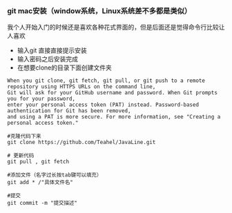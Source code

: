 ### git mac安装（window系统，Linux系统差不多都是类似）
我个人开始入门的时候还是喜欢各种花式界面的，但是后面还是觉得命令行比较让人喜欢

* 输入git 直接直接提示安装
* 输入密码之后安装完成
* 在想要clone的目录下面创建文件夹
```
When you git clone, git fetch, git pull, or git push to a remote repository using HTTPS URLs on the command line, 
Git will ask for your GitHub username and password. When Git prompts you for your password, 
enter your personal access token (PAT) instead. Password-based authentication for Git has been removed, 
and using a PAT is more secure. For more information, see "Creating a personal access token."
```

```
#克隆代码下来
git clone https://github.com/Teahel/JavaLine.git

# 更新代码
git pull , git fetch

#添加文件（名字过长按tab键可以填充）
git add * /"具体文件名"

#提交
git commit -m "提交描述"

```
